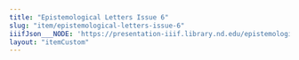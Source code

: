 ```yaml
---
title: "Epistemological Letters Issue 6"
slug: "item/epistemological-letters-issue-6"
iiifJson___NODE: 'https://presentation-iiif.library.nd.edu/epistemological-letters-issue-6/manifest'
layout: "itemCustom"
---
```

